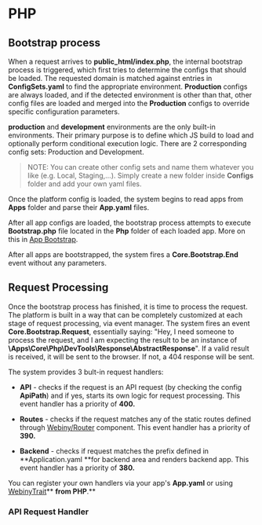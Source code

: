 # PHP

## Bootstrap process

When a request arrives to **public\_html\/index.php**, the internal bootstrap process is triggered, which first tries to determine the configs that should be loaded. The requested domain is matched against entries in **ConfigSets.yaml** to find the appropriate environment. **Production** configs are always loaded, and if the detected environment is other than that, other config files are loaded and merged into the **Production** configs to override specific configuration parameters.

**production** and **development** environments are the only built-in environments. Their primary purpose is to define which JS build to load and optionally perform conditional execution logic. There are 2 corresponding config sets: Production and Development. 

> NOTE: You can create other config sets and name them whatever you like \(e.g. Local, Staging,...\). Simply create a new folder inside **Configs** folder and add your own yaml files.

Once the platform config is loaded, the system begins to read apps from **Apps** folder and parse their **App.yaml** files.

After all app configs are loaded, the bootstrap process attempts to execute **Bootstrap.php** file located in the **Php** folder of each loaded app. More on this in [App Bootstrap](/app-bootstrap.md).

After all apps are bootstrapped, the system fires a **Core.Bootstrap.End** event without any parameters.

## Request Processing

Once the bootstrap process has finished, it is time to process the request. The platform is built in a way that can be completely customized at each stage of request processing, via event manager. The system fires an event **Core.Bootstrap.Request**, essentially saying: "Hey, I need someone to process the request, and I am expecting the result to be an instance of **\Apps\Core\Php\DevTools\Response\AbstractResponse**". If a valid result is received, it will be sent to the browser. If not, a 404 response will be sent.

The system provides 3 bult-in request handlers:

* **API** - checks if the request is an API request \(by checking the config **ApiPath**\) and if yes, starts its own logic for request processing. This event handler has a priority of **400.**

* **Routes** - checks if the request matches any of the static routes defined through [Webiny\/Router](https://github.com/Webiny/Router) component. This event handler has a priority of **390.**

* **Backend** - checks if request matches the prefix defined in **Application.yaml **for backend area and renders backend app. This event handler has a priority of **380.**


You can register your own handlers via your app's **App.yaml** or using [WebinyTrait](/devtoolstrait.md)** **from PHP**.**

### API Request Handler

